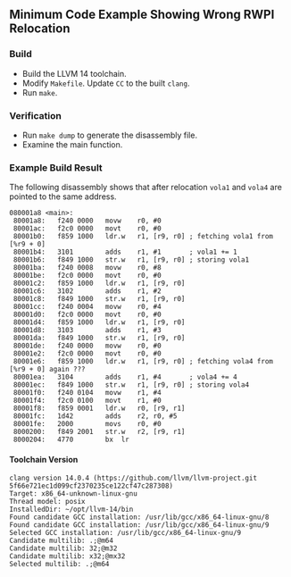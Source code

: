 ## Minimum Code Example Showing Wrong RWPI Relocation

### Build
- Build the LLVM 14 toolchain.
- Modify `Makefile`. Update `CC` to the built `clang`.
- Run `make`.

### Verification
- Run `make dump` to generate the disassembly file.
- Examine the main function.

### Example Build Result

The following disassembly shows that after relocation `vola1` and `vola4` are pointed to the same address.

```
080001a8 <main>:
 80001a8:	f240 0000 	movw	r0, #0
 80001ac:	f2c0 0000 	movt	r0, #0
 80001b0:	f859 1000 	ldr.w	r1, [r9, r0] ; fetching vola1 from [%r9 + 0]
 80001b4:	3101      	adds	r1, #1       ; vola1 += 1
 80001b6:	f849 1000 	str.w	r1, [r9, r0] ; storing vola1
 80001ba:	f240 0008 	movw	r0, #8
 80001be:	f2c0 0000 	movt	r0, #0
 80001c2:	f859 1000 	ldr.w	r1, [r9, r0]
 80001c6:	3102      	adds	r1, #2
 80001c8:	f849 1000 	str.w	r1, [r9, r0]
 80001cc:	f240 0004 	movw	r0, #4
 80001d0:	f2c0 0000 	movt	r0, #0
 80001d4:	f859 1000 	ldr.w	r1, [r9, r0]
 80001d8:	3103      	adds	r1, #3
 80001da:	f849 1000 	str.w	r1, [r9, r0]
 80001de:	f240 0000 	movw	r0, #0
 80001e2:	f2c0 0000 	movt	r0, #0
 80001e6:	f859 1000 	ldr.w	r1, [r9, r0] ; fetching vola4 from [%r9 + 0] again ???
 80001ea:	3104      	adds	r1, #4       ; vola4 += 4
 80001ec:	f849 1000 	str.w	r1, [r9, r0] ; storing vola4
 80001f0:	f240 0104 	movw	r1, #4
 80001f4:	f2c0 0100 	movt	r1, #0
 80001f8:	f859 0001 	ldr.w	r0, [r9, r1]
 80001fc:	1d42      	adds	r2, r0, #5
 80001fe:	2000      	movs	r0, #0
 8000200:	f849 2001 	str.w	r2, [r9, r1]
 8000204:	4770      	bx	lr
```

#### Toolchain Version
```
clang version 14.0.4 (https://github.com/llvm/llvm-project.git 5f66e721ec1d099cf2370235ce122cf47c287308)
Target: x86_64-unknown-linux-gnu
Thread model: posix
InstalledDir: ~/opt/llvm-14/bin
Found candidate GCC installation: /usr/lib/gcc/x86_64-linux-gnu/8
Found candidate GCC installation: /usr/lib/gcc/x86_64-linux-gnu/9
Selected GCC installation: /usr/lib/gcc/x86_64-linux-gnu/9
Candidate multilib: .;@m64
Candidate multilib: 32;@m32
Candidate multilib: x32;@mx32
Selected multilib: .;@m64
```
